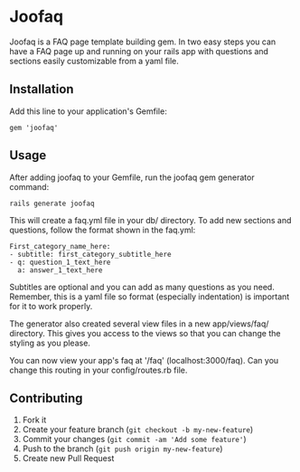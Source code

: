# Joofaq

Joofaq is a FAQ page template building gem.  In two easy steps you can have a FAQ page up and running on your rails app with questions and sections easily customizable from a yaml file.

## Installation

Add this line to your application's Gemfile:

    gem 'joofaq'


## Usage

After adding joofaq to your Gemfile, run the joofaq gem generator command:

    rails generate joofaq

This will create a faq.yml file in your db/ directory. To add new sections and questions, follow the format shown in the faq.yml:

    First_category_name_here:
    - subtitle: first_category_subtitle_here
    - q: question_1_text_here
      a: answer_1_text_here

Subtitles are optional and you can add as many questions as you need. Remember, this is a yaml file so format (especially indentation) is important for it to work properly.

The generator also created several view files in a new app/views/faq/ directory.  This gives you access to the views so that you can change the styling as you please.

You can now view your app's faq at '/faq' (localhost:3000/faq). Can you change this routing in your config/routes.rb file.

## Contributing

1. Fork it
2. Create your feature branch (`git checkout -b my-new-feature`)
3. Commit your changes (`git commit -am 'Add some feature'`)
4. Push to the branch (`git push origin my-new-feature`)
5. Create new Pull Request
